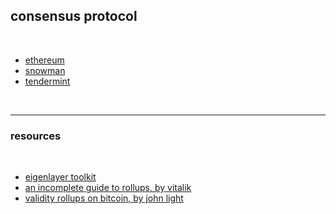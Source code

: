 ## consensus protocol

<br>

* [ethereum](ethereum)
* [snowman](snowman)
* [tendermint](tendermint)

<br>


---

### resources

<br>


* [eigenlayer toolkit](https://github.com/go-outside-labs/eigenlayer-toolkit)
* [an incomplete guide to rollups, by vitalik](https://vitalik.ca/general/2021/01/05/rollup.html)
* [validity rollups on bitcoin, by john light](https://bitcoinrollups.org/)
